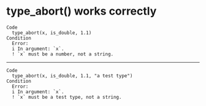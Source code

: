 # type_abort() works correctly

    Code
      type_abort(x, is_double, 1.1)
    Condition
      Error:
      i In argument: `x`.
      ! `x` must be a number, not a string.

---

    Code
      type_abort(x, is_double, 1.1, "a test type")
    Condition
      Error:
      i In argument: `x`.
      ! `x` must be a test type, not a string.

